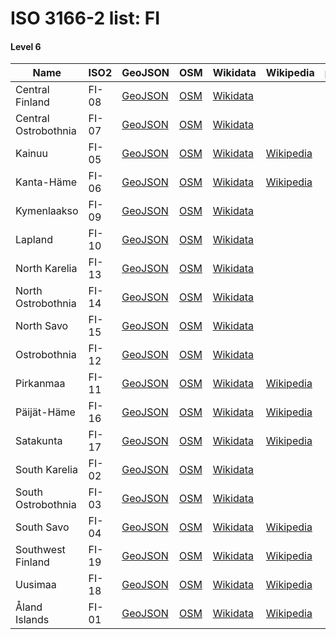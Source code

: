 # ISO 3166-2 list: FI


#### Level 6
Name | ISO2 | GeoJSON | OSM | Wikidata | Wikipedia | population 
--- | --- | --- | --- | --- | --- | --: 
Central Finland | FI-08 | [GeoJSON](../../geojson/q8/iso2/FI/FI-08.geojson) | [OSM](https://www.openstreetmap.org/relation/1701740) | [Wikidata](https://www.wikidata.org/wiki/Q5697) |  | 275,657
Central Ostrobothnia | FI-07 | [GeoJSON](../../geojson/q8/iso2/FI/FI-07.geojson) | [OSM](https://www.openstreetmap.org/relation/1702330) | [Wikidata](https://www.wikidata.org/wiki/Q5696) |  | 
Kainuu | FI-05 | [GeoJSON](../../geojson/q8/iso2/FI/FI-05.geojson) | [OSM](https://www.openstreetmap.org/relation/1997164) | [Wikidata](https://www.wikidata.org/wiki/Q5694) | [Wikipedia](http://en.wikipedia.org/wiki/fi%3AKainuun%20maakunta) | 
Kanta-Häme | FI-06 | [GeoJSON](../../geojson/q8/iso2/FI/FI-06.geojson) | [OSM](https://www.openstreetmap.org/relation/1473990) | [Wikidata](https://www.wikidata.org/wiki/Q5695) | [Wikipedia](http://en.wikipedia.org/wiki/fi%3AKanta-H%C3%A4meen%20maakunta) | 
Kymenlaakso | FI-09 | [GeoJSON](../../geojson/q8/iso2/FI/FI-09.geojson) | [OSM](https://www.openstreetmap.org/relation/2102313) | [Wikidata](https://www.wikidata.org/wiki/Q5698) |  | 
Lapland | FI-10 | [GeoJSON](../../geojson/q8/iso2/FI/FI-10.geojson) | [OSM](https://www.openstreetmap.org/relation/1724359) | [Wikidata](https://www.wikidata.org/wiki/Q5700) |  | 182,844
North Karelia | FI-13 | [GeoJSON](../../geojson/q8/iso2/FI/FI-13.geojson) | [OSM](https://www.openstreetmap.org/relation/1999428) | [Wikidata](https://www.wikidata.org/wiki/Q5703) |  | 165,754
North Ostrobothnia | FI-14 | [GeoJSON](../../geojson/q8/iso2/FI/FI-14.geojson) | [OSM](https://www.openstreetmap.org/relation/1724360) | [Wikidata](https://www.wikidata.org/wiki/Q5704) |  | 
North Savo | FI-15 | [GeoJSON](../../geojson/q8/iso2/FI/FI-15.geojson) | [OSM](https://www.openstreetmap.org/relation/918898) | [Wikidata](https://www.wikidata.org/wiki/Q5706) |  | 
Ostrobothnia | FI-12 | [GeoJSON](../../geojson/q8/iso2/FI/FI-12.geojson) | [OSM](https://www.openstreetmap.org/relation/2000320) | [Wikidata](https://www.wikidata.org/wiki/Q5702) |  | 
Pirkanmaa | FI-11 | [GeoJSON](../../geojson/q8/iso2/FI/FI-11.geojson) | [OSM](https://www.openstreetmap.org/relation/1701741) | [Wikidata](https://www.wikidata.org/wiki/Q5701) | [Wikipedia](http://en.wikipedia.org/wiki/fi%3APirkanmaan%20maakunta) | 
Päijät-Häme | FI-16 | [GeoJSON](../../geojson/q8/iso2/FI/FI-16.geojson) | [OSM](https://www.openstreetmap.org/relation/1703362) | [Wikidata](https://www.wikidata.org/wiki/Q5708) | [Wikipedia](http://en.wikipedia.org/wiki/fi%3AP%C3%A4ij%C3%A4t-H%C3%A4meen%20maakunta) | 
Satakunta | FI-17 | [GeoJSON](../../geojson/q8/iso2/FI/FI-17.geojson) | [OSM](https://www.openstreetmap.org/relation/2000361) | [Wikidata](https://www.wikidata.org/wiki/Q5709) | [Wikipedia](http://en.wikipedia.org/wiki/fi%3ASatakunnan%20maakunta) | 
South Karelia | FI-02 | [GeoJSON](../../geojson/q8/iso2/FI/FI-02.geojson) | [OSM](https://www.openstreetmap.org/relation/2067231) | [Wikidata](https://www.wikidata.org/wiki/Q5691) |  | 
South Ostrobothnia | FI-03 | [GeoJSON](../../geojson/q8/iso2/FI/FI-03.geojson) | [OSM](https://www.openstreetmap.org/relation/1702263) | [Wikidata](https://www.wikidata.org/wiki/Q5692) |  | 
South Savo | FI-04 | [GeoJSON](../../geojson/q8/iso2/FI/FI-04.geojson) | [OSM](https://www.openstreetmap.org/relation/918897) | [Wikidata](https://www.wikidata.org/wiki/Q5693) | [Wikipedia](http://en.wikipedia.org/wiki/fi%3AEtel%C3%A4-Savon%20maakunta) | 
Southwest Finland | FI-19 | [GeoJSON](../../geojson/q8/iso2/FI/FI-19.geojson) | [OSM](https://www.openstreetmap.org/relation/38092) | [Wikidata](https://www.wikidata.org/wiki/Q5712) | [Wikipedia](http://en.wikipedia.org/wiki/fi%3AVarsinais-Suomen%20maakunta) | 468,936
Uusimaa | FI-18 | [GeoJSON](../../geojson/q8/iso2/FI/FI-18.geojson) | [OSM](https://www.openstreetmap.org/relation/37355) | [Wikidata](https://www.wikidata.org/wiki/Q5711) | [Wikipedia](http://en.wikipedia.org/wiki/fi%3AUudenmaan%20maakunta) | 1,610,550
Åland Islands | FI-01 | [GeoJSON](../../geojson/q8/iso2/FI/FI-01.geojson) | [OSM](https://www.openstreetmap.org/relation/2375171) | [Wikidata](https://www.wikidata.org/wiki/Q5689) | [Wikipedia](http://en.wikipedia.org/wiki/sv%3A%C3%85land) | 29,789
